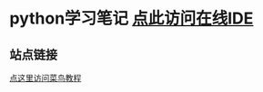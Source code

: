 # python学习笔记 [点此访问在线IDE](http://59.47.73.117:5000)
## 站点链接
[点这里访问菜鸟教程](https://www.runoob.com/python3/python3-tutorial.html)

